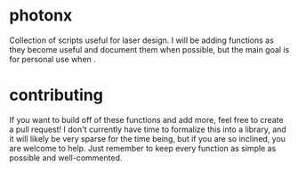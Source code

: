 # photonx
Collection of scripts useful for laser design. I will be adding functions as they become useful and document them when possible, but the main goal is for personal use when .

# contributing
If you want to build off of these functions and add more, feel free to create a pull request! I don't currently have time to formalize this into a library, and it will likely be very sparse for the time being, but if you are so inclined, you are welcome to help. Just remember to keep every function as simple as possible and well-commented.
